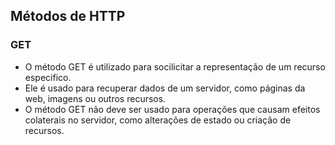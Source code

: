 **Métodos de HTTP**
----------
### **GET**   
 * O método GET é utilizado para socilicitar a representação de um recurso especifico.    
 * Ele é usado para recuperar dados de um servidor, como páginas da web, imagens ou outros recursos.    
 * O método GET não deve ser usado para operações que causam efeitos colaterais no servidor, como alterações de estado ou criação de recursos.   